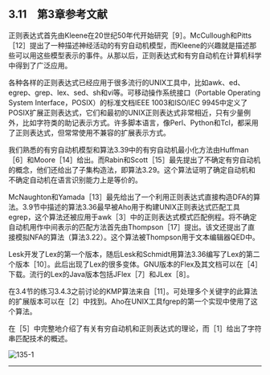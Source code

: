 ## 3.11　第3章参考文献

正则表达式首先由Kleene在20世纪50年代开始研究［9］。McCullough和Pitts［12］提出了一种描述神经活动的有穷自动机模型，而Kleene的兴趣就是描述那些可以用这些模型表示的事件。从那以后，正则表达式和有穷自动机在计算机科学中得到了广泛应用。

各种各样的正则表达式已经应用于很多流行的UNIX工具中，比如awk、ed、egrep、grep、lex、sed、sh和vi等。可移动操作系统接口（Portable Operating System Interface，POSIX）的标准文档IEEE 1003和ISO/IEC 9945中定义了POSIX扩展正则表达式，它们和最初的UNIX正则表达式非常相近，只有少量例外，比如字符类的助记表示方式。许多脚本语言，像Perl、Python和Tcl，都采用了正则表达式，但常常使用不兼容的扩展表示方式。

我们熟悉的有穷自动机模型和算法3.39中的有穷自动机最小化方法由Huffman［6］和Moore［14］给出。而Rabin和Scott［15］最先提出了不确定有穷自动机的概念，他们还给出了子集构造法，即算法3.29。这个算法证明了确定自动机和不确定自动机在语言识别能力上是等价的。

McNaughton和Yamada［13］最先给出了一个利用正则表达式直接构造DFA的算法。3.9节中描述的算法3.36最早被Aho用于构建UNIX正则表达式匹配工具egrep，这个算法还被应用于awk［3］中的正则表达式模式匹配例程。将不确定自动机用作中间表示的匹配方法首先由Thompson［17］提出。该文还提出了直接模拟NFA的算法（算法3.22）。这个算法被Thompson用于文本编辑器QED中。

Lesk开发了Lex的第一个版本，随后Lesk和Schmidt用算法3.36编写了Lex的第二个版本［10］。此后出现了Lex的很多变体。GNU版本的Flex及其文档可以在［4］下载。流行的Lex的Java版本包括JFlex［7］和JLex［8］。

在3.4节的练习3.4.3之前讨论的KMP算法来自［11］。可处理多个关键字的此算法的扩展版本可以在［2］中找到。Aho在UNIX工具fgrep的第一个实现中使用了这个算法。

在［5］中完整地介绍了有关有穷自动机和正则表达式的理论，而［1］给出了字符串匹配技术的概述。

![135-1](../Images/image04138.jpeg)

---

[^1]: 然而，当讨论ASCII字符集中的特定字符时，我们通常将使用电传字体同时表示字符和它的正则表达式。

[^2]: 顺便说一下，在`yylval`和`lex.yy.c`中出现的yy指的是我们将在4.9节中讨论的语法分析器生成工具yacc，它一般和Lex一起使用。

[^3]: 如果Lex同Yacc一起使用，那么明示常量通常会在Yacc程序中定义，并在Lex程序中不加定义就使用它们。因为`lex.yy.c`是和Yacc的输出一起编译的，因而这些常量在Lex程序的动作中也是可用的。

[^4]: 这里有个小问题：按照我们的定义，正则表达不能描述空的语言，因为我们在实践中从不会想到使用这样的模式。但是，有穷自动机可以定义空语言。在理论研究中，Ø被视为一个额外的正则表达式，这个表达式的用途就是定义空语言。

[^5]: 在实践中可能还有另一个以状态为下标的数组，如果某个状态相关的动作，那么这个数组的相应元素会指明这个动作。